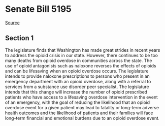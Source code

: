 # Senate Bill 5195

[Source](http://lawfilesext.leg.wa.gov/biennium/2021-22/Xml/Bills/Senate%20Bills/5195.xml)
## Section 1
The legislature finds that Washington has made great strides in recent years to address the opioid crisis in our state. However, there continues to be too many deaths from opioid overdose in communities across the state. The use of opioid antagonists such as naloxone reverses the effects of opioids and can be lifesaving when an opioid overdose occurs.
The legislature intends to provide naloxone prescriptions to persons who present in an emergency department with an opioid overdose, along with a referral to services from a substance use disorder peer specialist. The legislature intends that this change will increase the number of opioid prescribed patients who have access to a lifesaving overdose intervention in the event of an emergency, with the goal of reducing the likelihood that an opioid overdose event for a given patient may lead to fatality or long-term adverse health outcomes and the likelihood of patients and their families will face long-term financial and emotional burdens due to an opioid overdose event.
